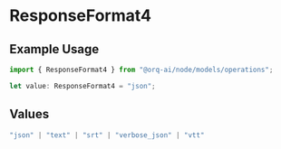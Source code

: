 # ResponseFormat4

## Example Usage

```typescript
import { ResponseFormat4 } from "@orq-ai/node/models/operations";

let value: ResponseFormat4 = "json";
```

## Values

```typescript
"json" | "text" | "srt" | "verbose_json" | "vtt"
```